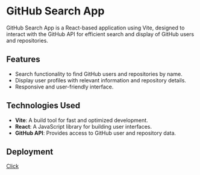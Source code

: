 # GitHub Search App

GitHub Search App is a React-based application using Vite, designed to interact with the GitHub API for efficient search and display of GitHub users and repositories.

## Features

- Search functionality to find GitHub users and repositories by name.
- Display user profiles with relevant information and repository details.
- Responsive and user-friendly interface.

## Technologies Used

- **Vite**: A build tool for fast and optimized development.
- **React**: A JavaScript library for building user interfaces.
- **GitHub API**: Provides access to GitHub user and repository data.

## Deployment

[Click](https://vladdlevshuk.github.io/github-search-react/)
